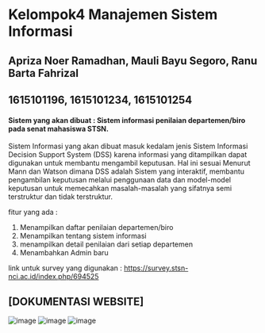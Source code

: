 # Kelompok4 Manajemen Sistem Informasi
## Apriza Noer Ramadhan, Mauli Bayu Segoro, Ranu Barta Fahrizal
## 1615101196, 1615101234, 1615101254
#### Sistem yang akan dibuat : Sistem informasi penilaian departemen/biro pada senat mahasiswa STSN.


Sistem Informasi yang akan dibuat masuk kedalam jenis Sistem Informasi Decision Support System (DSS) karena informasi yang ditampilkan dapat digunakan untuk membantu mengambil keputusan. Hal ini sesuai Menurut Mann dan Watson dimana DSS adalah Sistem yang interaktif, membantu pengambilan keputusan melalui penggunaan data dan model-model keputusan untuk memecahkan masalah-masalah yang sifatnya semi terstruktur dan tidak terstruktur.

fitur yang ada :
1. Menampilkan daftar penilaian departemen/biro
2. Menampilkan tentang sistem informasi
3. menampilkan detail penilaian dari setiap departemen
4. Menambahkan Admin baru

link untuk survey yang digunakan : https://survey.stsn-nci.ac.id/index.php/694525


## [DOKUMENTASI WEBSITE]
![image](https://user-images.githubusercontent.com/49478913/73000521-8b53ca80-3e33-11ea-95c7-24f0e4149614.png)
![image](https://user-images.githubusercontent.com/49478913/73000607-ae7e7a00-3e33-11ea-9f45-016a46c35788.png)
![image](https://user-images.githubusercontent.com/49478913/73000639-bfc78680-3e33-11ea-9d8d-3f9968cd5215.png)
